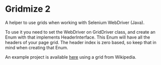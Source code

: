 # Gridmize 2
A helper to use grids when working with Selenium WebDriver (Java).

To use it you need to set the WebDriver on GridDriver class, and create an Enum with that implements HeaderInterface. This Enum will have all the headers of your page grid.
The header index is zero based, so keep that in mind when creating that Enum.

An example project is available [here](https://github.com/Jiwari/gridmize-2-example) using a grid from Wikipedia.
